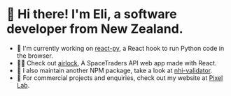 # 👋 Hi there! I'm Eli, a software developer from New Zealand.
- 🐍 I'm currently working on [react-py](https://elilambnz.github.io/react-py), a React hook to run Python code in the browser.
- 👩‍🚀 Check out [airlock](https://github.com/elilambnz/airlock), A SpaceTraders API web app made with React.
- 💉 I also maintain another NPM package, take a look at [nhi-validator](https://www.npmjs.com/package/nhi-validator).
- 🧪 For commercial projects and enquiries, check out my website at [Pixel Lab](https://pixellab.nz).
